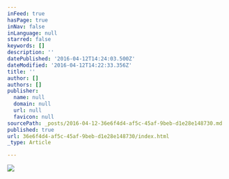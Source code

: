 ```yaml
---
inFeed: true
hasPage: true
inNav: false
inLanguage: null
starred: false
keywords: []
description: ''
datePublished: '2016-04-12T14:24:03.500Z'
dateModified: '2016-04-12T14:22:33.356Z'
title: ''
author: []
authors: []
publisher:
  name: null
  domain: null
  url: null
  favicon: null
sourcePath: _posts/2016-04-12-36e6f4d4-af5c-45af-9beb-d1e28e148730.md
published: true
url: 36e6f4d4-af5c-45af-9beb-d1e28e148730/index.html
_type: Article

---
```

![](https://the-grid-user-content.s3-us-west-2.amazonaws.com/aa048285-4175-4d6b-930c-4c45ce9df03a.jpg)